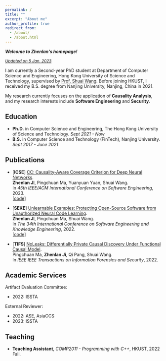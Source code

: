 ```yaml
---
permalink: /
title: ""
excerpt: "About me"
author_profile: true
redirect_from: 
  - /about/
  - /about.html
---
```


***Welcome to Zhenlan's homepage!***

*<font size="2"><u>Updated on 5 Jan. 2023</u></font>*

I am currently a Second-year PhD student at Department of Computer Science and Engineering, 
Hong Kong University of Science and Technology, supervised by [Prof. Shuai Wang](https://www.cse.ust.hk/~shuaiw/).
Before joining HKUST, I received my B.S. degree from Nanjing University, Nanjing, China in 2021.

My research currently focuses on the application of **Causality Analysis**, and my research interests include 
**Software Engineering** and **Security**.

## Education

- **Ph.D.** in Computer Science and Engineering, The Hong Kong University of Science and Technology. *Sept 2021 - Now*
- **B.S.** in Computer Science and Technology (FinTech), Nanjing University. <br> *Sept 2017 - June 2021*



## Publications

- [**ICSE**] [CC: Causality-Aware Coverage Criterion for Deep Neural Networks]().  
**Zhenlan JI**, Pingchuan Ma, Yuanyuan Yuan, Shuai Wang.  
In *45th IEEE/ACM International Conference on Software Engineering*, 2023.  
[[code]](https://github.com/Qi-Pang/MDPFuzz)

- [**SEKE**] [Unlearnable Examples: Protecting Open-Source Software from Unauthorized Neural Code Learning](https://doi.org/10.18293/SEKE2022-066).  
**Zhenlan JI**, Pingchuan Ma, Shuai Wang.  
In *The 34th International Conference on Software Engineering and Knowledge Engineering*, 2022.  
[[code]](https://github.com/ZhenlanJi/Unlearnable_Code)


- [**TIFS**] [NoLeaks: Differentially Private Causal Discovery Under Functional Causal Model](https://ieeexplore.ieee.org/abstract/document/9798874).  
Pingchuan Ma, **Zhenlan Ji**, Qi Pang, Shuai Wang.  
In *IEEE IEEE Transactions on Information Forensics and Security*, 2022. 


## Academic Services

Artifact Evaluation Committee:  

- 2022: ISSTA

External Reviewer:

- 2022: ASE, AsiaCCS
- 2023: ISSTA

## Teaching

- **Teaching Assistant**, *COMP2011 - Programming with C++*, HKUST, 2022 Fall.
